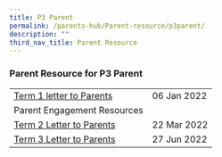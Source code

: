 ```yaml
---
title: P3 Parent
permalink: /parents-hub/Parent-resource/p3parent/
description: ""
third_nav_title: Parent Resource
---
```


### Parent Resource for P3 Parent

|  |  |
|---|---|
| [Term 1 letter to Parents](/files/pr1p3.pdf) | 06 Jan 2022 |
| Parent Engagement Resources |   |
| [Term 2 Letter to Parents](/files/pr2p3.pdf)   | 22 Mar 2022 |
| [Term 3 Letter to Parents](/files/pr3p3.pdf)  |  27 Jun 2022 |